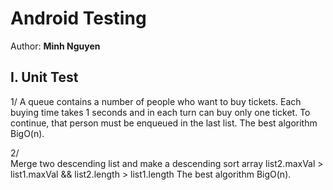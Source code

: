 # Android Testing

Author: **Minh Nguyen**

## I. Unit Test
1/ 
    A queue contains a number of people who want to buy tickets. Each buying time takes 1 seconds
    and in each turn can buy only one ticket. To continue, that person must be enqueued in the last list.
    The best algorithm BigO(n).

2/	
	Merge two descending list and make a descending sort array
	list2.maxVal > list1.maxVal && list2.length > list1.length
	The best algorithm BigO(n).
